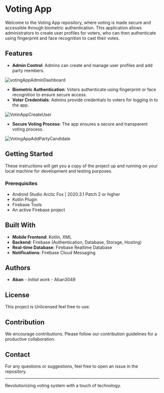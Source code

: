 # Voting App

Welcome to the Voting App repository, where voting is made secure and accessible through biometric authentication. This application allows administrators to create user profiles for voters, who can then authenticate using fingerprint and face recognition to cast their votes.

## Features

- **Admin Control**: Admins can create and manage user profiles and add party members.
  
![votingAppAdminDashboard](https://github.com/Aban3049/VotingApp/assets/157634467/76633a4e-c20d-4976-818a-9b85051b8158)

- **Biometric Authentication**: Voters authenticate using fingerprint or face recognition to ensure secure access.
- **Voter Credentials**: Admins provide credentials to voters for logging in to the app.
  
![VotinAppCreateUser](https://github.com/Aban3049/VotingApp/assets/157634467/b4012070-fac8-4300-85f2-c6d784c903e4)

- **Secure Voting Process**: The app ensures a secure and transparent voting process.
  
![VotingAppAddPartyCandidate](https://github.com/Aban3049/VotingApp/assets/157634467/096c5884-268b-4d28-ac4d-5425a6c5c1b8)

## Getting Started

These instructions will get you a copy of the project up and running on your local machine for development and testing purposes.

### Prerequisites

- Android Studio Arctic Fox | 2020.3.1 Patch 2 or higher
- Kotlin Plugin
- Firebase Tools
- An active Firebase project

## Built With

- **Mobile Frontend**: Kotlin, XML
- **Backend**: Firebase (Authentication, Database, Storage, Hosting)
- **Real-time Database**: Firebase Realtime Database
- **Notifications**: Firebase Cloud Messaging

## Authors

* **Aban** - *Initial work* - Aban3049


## License

This project is Unlicensed feel free to use.

## Contribution
We encourage contributions. Please follow our contribution guidelines for a productive collaboration.

## Contact
For any questions or suggestions, feel free to open an issue in the repository.

---

Revolutionizing voting system with a touch of technology.
